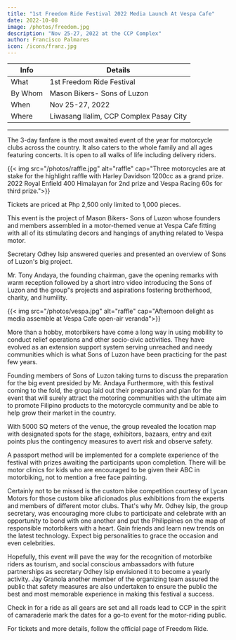```yaml
---
title: "1st Freedom Ride Festival 2022 Media Launch At Vespa Cafe"
date: 2022-10-08
image: /photos/freedom.jpg
description: "Nov 25-27, 2022 at the CCP Complex"
author: Francisco Palmares
icon: /icons/franz.jpg
---
```




Info | Details 
--- | ---
What | 1st Freedom Ride Festival
By Whom | Mason Bikers- Sons of Luzon
When | Nov 25-27, 2022
Where | Liwasang Ilalim, CCP Complex Pasay City

---


<!-- The formal launch of the 1st Freedom Festival 2022 at Vespa Cafe -->

The 3-day fanfare is the most awaited event of the year for motorcycle clubs across the country. It also caters to the whole family and all ages featuring concerts. It is open to all walks of life including delivery riders.

<!--  and attract big brand sponsors, the motor-wielding republic will be witnessing the dynamic and proactive community of motor-crossed individuals throughout the  fanfare that  
 -->
<!-- motorcycle clinic for kids, motorcade, food bazaar. exhibits and of course, giveaways and raffles courtesy of participating sponsors.  -->



<!-- Premium bikes are at stake for the highlight grand draw of the festival. -->

{{< img src="/photos/raffle.jpg" alt="raffle" cap="Three motorcycles are at stake for the highlight raffle with Harley Davidson 1200cc as a grand prize. 2022 Royal Enfield 400 Himalayan for 2nd prize and Vespa Racing 60s for third prize.">}}


Tickets are priced at Php 2,500 only limited to 1,000 pieces.


This event is the project of Mason Bikers- Sons of Luzon whose founders and members assembled in a motor-themed venue at Vespa Cafe fitting with all of its stimulating decors and hangings of anything related to Vespa motor.


Secretary Odhey Isip answered queries and presented an overview of Sons of Luzon's big project.

Mr. Tony Andaya, the founding chairman, gave the opening remarks with warm reception followed by a short intro video introducing the Sons of Luzon and the group"s projects and aspirations fostering brotherhood, charity, and humility.



{{< img src="/photos/vespa.jpg" alt="raffle" cap="Afternoon delight as media assemble  at Vespa Cafe open-air veranda">}}

<!-- Bikers passing Vespa Cafe can be front liners, samaritans, aid givers -->

More than a hobby, motorbikers have come a long way in using mobility to conduct relief operations and other socio-civic activities. They have evolved as an extension support system serving unreached and needy communities which is what Sons of Luzon have been practicing for the past few years.


Founding members of Sons of Luzon taking turns to discuss the preparation for the big event presided by Mr. Andaya
Furthermore, with this festival coming to the fold, the group laid out their preparation and plan for the event that will surely attract the motoring communities with the ultimate aim to promote Filipino products to the motorcycle community and be able to help grow their market in the country.



<!-- A representative from Lycan Motors explaining the mechanics for the custom bike competition -->

With 5000 SQ meters of the venue, the group revealed the location map with designated spots for the stage, exhibitors, bazaars, entry and exit points plus the contingency measures to avert risk and observe safety.

<!-- Parts and ride life depict Vespa interiors stirring up the launch venue -->

A passport method will be implemented for a complete experience of the festival with prizes awaiting the participants upon completion. There will be motor clinics for kids who are encouraged to be given their ABC in motorbiking, not to mention a free face painting.


<!-- Sons of Luzon for photo opp with sponsor Lycan Motors -->

Certainly not to be missed is the custom bike competition courtesy of Lycan Motors for those custom bike aficionados plus exhibitions from the experts and members of different motor clubs. That's why Mr. Odhey Isip, the group secretary, was encouraging more clubs to participate and celebrate with an opportunity to bond with one another and put the Philippines on the map of responsible motorbikers with a heart.  Gain friends and learn new trends on the latest technology. Expect big personalities to grace the occasion and even celebrities.


<!-- The head honchos of Sons of Luzon, jacket required  -->

Hopefully, this event will pave the way for the recognition of motorbike riders as tourism, and social conscious ambassadors with future partnerships as secretary Odhey Isip envisioned it to become a yearly activity. Jay Granola another member of the organizing team assured the public that safety measures are also undertaken to ensure the public the best and most memorable experience in making this festival a success.


<!-- Outside Vesper Cafe, motorists are in a rush of the vesper hours. -->

Check in for a ride as all gears are set and all roads lead to CCP in the spirit of camaraderie mark the dates for a go-to event for the motor-riding public.


<!-- Time is ticking out for the festival fever  -->

For tickets and more details, follow the official page of Freedom Ride.

